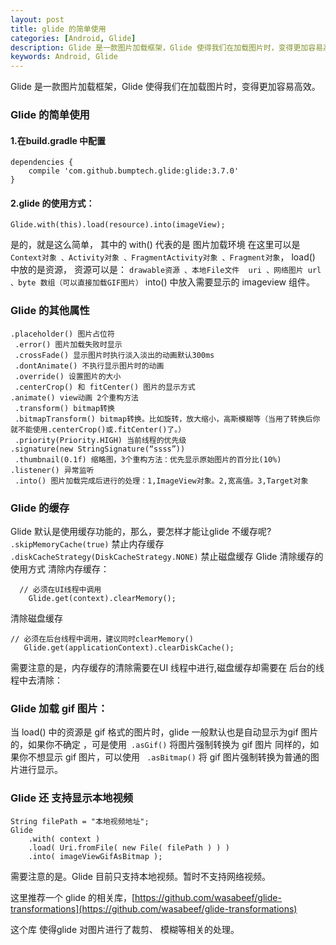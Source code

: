 ```yaml
---
layout: post
title: glide 的简单使用
categories: [Android, Glide]
description: Glide 是一款图片加载框架，Glide 使得我们在加载图片时，变得更加容易高效。
keywords: Android, Glide
---
```


Glide 是一款图片加载框架，Glide 使得我们在加载图片时，变得更加容易高效。


### Glide 的简单使用
#### 1.在build.gradle 中配置
```
dependencies {
    compile 'com.github.bumptech.glide:glide:3.7.0'
}
```
#### 2.glide 的使用方式：
```
Glide.with(this).load(resource).into(imageView);
```
是的，就是这么简单， 其中的 with() 代表的是 图片加载环境 在这里可以是 `Context对象 、Activity对象 、FragmentActivity对象 、Fragment对象`，
 load() 中放的是资源， 资源可以是：
`drawable资源 、本地File文件  uri 、网络图片 url 、byte 数组（可以直接加载GIF图片）`
 into() 中放入需要显示的 imageview 组件。
### Glide 的其他属性
```
.placeholder() 图片占位符  
 .error() 图片加载失败时显示  
 .crossFade() 显示图片时执行淡入淡出的动画默认300ms  
 .dontAnimate() 不执行显示图片时的动画  
 .override() 设置图片的大小  
 .centerCrop() 和 fitCenter() 图片的显示方式  
.animate() view动画 2个重构方法  
 .transform() bitmap转换  
 .bitmapTransform() bitmap转换。比如旋转，放大缩小，高斯模糊等（当用了转换后你就不能使用.centerCrop()或.fitCenter()了。）  
 .priority(Priority.HIGH) 当前线程的优先级  
.signature(new StringSignature(“ssss”))  
 .thumbnail(0.1f) 缩略图，3个重构方法：优先显示原始图片的百分比(10%)  
.listener() 异常监听  
 .into() 图片加载完成后进行的处理：1,ImageView对象。2,宽高值。3,Target对象  

```
### Glide 的缓存
Glide 默认是使用缓存功能的，那么，要怎样才能让glide 不缓存呢?
`.skipMemoryCache(true)`  禁止内存缓存
`  .diskCacheStrategy(DiskCacheStrategy.NONE)` 禁止磁盘缓存
Glide 清除缓存的使用方式
清除内存缓存：
```
  // 必须在UI线程中调用
    Glide.get(context).clearMemory();
```
清除磁盘缓存
```
// 必须在后台线程中调用，建议同时clearMemory()
   Glide.get(applicationContext).clearDiskCache();
```
需要注意的是，内存缓存的清除需要在UI  线程中进行,磁盘缓存却需要在 后台的线程中去清除：
### Glide 加载 gif 图片：
当 load() 中的资源是 gif 格式的图片时，glide 一般默认也是自动显示为gif 图片的，如果你不确定 ，可是使用` .asGif()` 将图片强制转换为 gif 图片
同样的，如果你不想显示 gif 图片，可以使用 ` .asBitmap()` 将 gif 图片强制转换为普通的图片进行显示。
### Glide 还 支持显示本地视频
```
String filePath = "本地视频地址";
Glide  
    .with( context )
    .load( Uri.fromFile( new File( filePath ) ) )
    .into( imageViewGifAsBitmap );
```
需要注意的是。Glide 目前只支持本地视频。暂时不支持网络视频。

这里推荐一个 glide 的相关库，[https://github.com/wasabeef/glide-transformations](https://github.com/wasabeef/glide-transformations)

这个库 使得glide 对图片进行了裁剪、 模糊等相关的处理。
